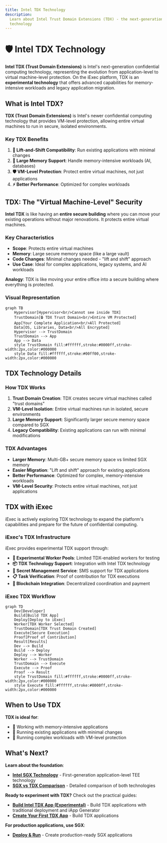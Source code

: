 ```yaml
---
title: Intel TDX Technology
description:
  Learn about Intel Trust Domain Extensions (TDX) - the next-generation TEE
  technology
---
```


# 🛡️ Intel TDX Technology

**Intel TDX (Trust Domain Extensions)** is Intel's next-generation confidential
computing technology, representing the evolution from application-level to
virtual machine-level protection. On the iExec platform, TDX is an
**experimental technology** that offers advanced capabilities for
memory-intensive workloads and legacy application migration.

## What is Intel TDX?

**TDX (Trust Domain Extensions)** is Intel's newer confidential computing
technology that provides VM-level protection, allowing entire virtual machines
to run in secure, isolated environments.

### Key TDX Benefits

1. **🔄 Lift-and-Shift Compatibility**: Run existing applications with minimal
   changes
2. **💾 Large Memory Support**: Handle memory-intensive workloads (AI,
   databases)
3. **🛡️ VM-Level Protection**: Protect entire virtual machines, not just
   applications
4. **⚡ Better Performance**: Optimized for complex workloads

## TDX: The "Virtual Machine-Level" Security

**Intel TDX** is like having an **entire secure building** where you can move
your existing operations without major renovations. It protects entire virtual
machines.

### Key Characteristics

- **Scope**: Protects entire virtual machines
- **Memory**: Large secure memory space (like a large vault)
- **Code Changes**: Minimal changes needed - "lift and shift" approach
- **Use Case**: Ideal for complex applications, legacy systems, and AI workloads

**Analogy**: TDX is like moving your entire office into a secure building where
everything is protected.

### Visual Representation

```mermaid
graph TB
    Hypervisor[Hypervisor<br/>Cannot see inside TDX]
    TrustDomain[🔒 TDX Trust Domain<br/>Entire VM Protected]
    App[Your Complete Application<br/>All Protected]
    Data[OS, Libraries, Data<br/>All Encrypted]
    Hypervisor --> TrustDomain
    TrustDomain --> App
    App --> Data
    style TrustDomain fill:#ffffff,stroke:#0000ff,stroke-width:2px,color:#000000
    style Data fill:#ffffff,stroke:#00ff00,stroke-width:2px,color:#000000
```

## TDX Technology Details

### How TDX Works

1. **Trust Domain Creation**: TDX creates secure virtual machines called "trust
   domains"
2. **VM-Level Isolation**: Entire virtual machines run in isolated, secure
   environments
3. **Large Memory Support**: Significantly larger secure memory space compared
   to SGX
4. **Legacy Compatibility**: Existing applications can run with minimal
   modifications

### TDX Advantages

- **Larger Memory**: Multi-GB+ secure memory space vs limited SGX memory
- **Easier Migration**: "Lift and shift" approach for existing applications
- **Better Performance**: Optimized for complex, memory-intensive workloads
- **VM-Level Security**: Protects entire virtual machines, not just applications

## TDX with iExec

iExec is actively exploring TDX technology to expand the platform's capabilities
and prepare for the future of confidential computing.

### iExec's TDX Infrastructure

iExec provides experimental TDX support through:

- **🔬 Experimental Worker Pools**: Limited TDX-enabled workers for testing
- **📦 TDX Technology Support**: Integration with Intel TDX technology
- **🔐 Secret Management Service**: SMS support for TDX applications
- **📋 Task Verification**: Proof of contribution for TDX executions
- **🔗 Blockchain Integration**: Decentralized coordination and payment

### iExec TDX Workflow

```mermaid
graph TD
    Dev[Developer]
    Build[Build TDX App]
    Deploy[Deploy to iExec]
    Worker[TDX Worker Selected]
    TrustDomain[TDX Trust Domain Created]
    Execute[Secure Execution]
    Proof[Proof of Contribution]
    Result[Results]
    Dev --> Build
    Build --> Deploy
    Deploy --> Worker
    Worker --> TrustDomain
    TrustDomain --> Execute
    Execute --> Proof
    Proof --> Result
    style TrustDomain fill:#ffffff,stroke:#0000ff,stroke-width:2px,color:#000000
    style Execute fill:#ffffff,stroke:#0000ff,stroke-width:2px,color:#000000
```

## When to Use TDX

**TDX is ideal for**:

- 💾 Working with memory-intensive applications
- 🔄 Running existing applications with minimal changes
- 🚀 Running complex workloads with VM-level protection

## What's Next?

**Learn about the foundation**:

- **[Intel SGX Technology](/get-started/protocol/tee/intel-sgx)** -
  First-generation application-level TEE technology
- **[SGX vs TDX Comparison](/get-started/protocol/tee/sgx-vs-tdx)** - Detailed
  comparison of both technologies

**Ready to experiment with TDX?** Check out the practical guides:

- **[Build Intel TDX App (Experimental)](/guides/build-iapp/advanced/create-your-first-tdx-app)** -
  Build TDX applications with traditional deployment and iApp Generator
- **[Create Your First TDX App](/guides/build-iapp/advanced/create-your-first-tdx-app)** -
  Build TDX applications

**For production applications, use SGX**:

- **[Deploy & Run](/guides/build-iapp/deploy-&-run)** - Create production-ready
  SGX applications
